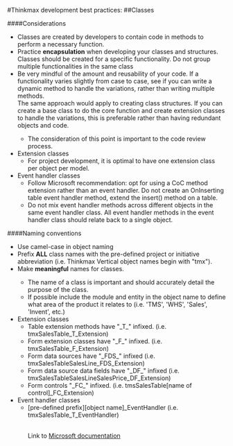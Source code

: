 #Thinkmax development best practices:
##Classes

####Considerations
<ul>
    <li>Classes are created by developers to contain code in methods to perform a necessary function.</li>
    <li>Practice <b>encapsulation</b> when developing your classes and structures.  Classes should be created for a specific functionality.  Do not group multiple functionalities in the same class</li>
    <li>Be very mindful of the amount and reusability of your code.  If a functionality varies slightly from case to case, see if you can write a dynamic method to handle the variations, rather than writing multiple methods.<br>The same approach would apply to creating class structures. If you can create a base class to do the core function and create extension classes to handle the variations, this is preferable rather than having redundant objects and code.</li>
    <ul>
        <li>The consideration of this point is important to the code review process.</li>    
    </ul>
    <li>Extension classes
        <ul>
            <li>For project development, it is optimal to have one extension class per object per model.</li>
        </ul>
    </li>
    <li>Event handler classes
        <ul>
            <li>Follow Microsoft recommendation: opt for using a CoC method extension rather than an event handler.  Do not create an OnInserting table event handler method, extend the insert() method on a table.</li>
            <li>Do not mix event  handler methods across different objects in the same event handler class. All event handler methods in the event handler class should relate back to a single object.</li>
        </ul>
    </li>
</ul>

####Naming conventions
<ul>
    <li>Use camel-case in object naming</li>
    <li>Prefix <b>ALL</b> class names with the pre-defined project or initiative abbreviation (i.e. Thinkmax Vertical object names begin with "tmx").</li>
    <li>Make <b>meaningful</b> names for classes.</li>
    <ul>
        <li>The name of a class is important and should accurately detail the purpose of the class.</li>
        <li>If possible include the module and entity in the object name to define what area of the product it relates to (i.e. 'TMS', 'WHS', 'Sales', 'Invent', etc.)</li>
    </ul>
    <li>Extension classes
        <ul>
            <li>Table extension methods have "_T_" infixed. (i.e. tmxSalesTable_T_Extension)</li>
            <li>Form extension classes have "_F_" infixed. (i.e. tmxSalesTable_F_Extension)</li>
            <li>Form data sources have "_FDS_" infixed (i.e. tmxSalesTableSalesLine_FDS_Extension)</li>
            <li>Form data source data fields have "_DF_" infixed (i.e. tmxSalesTableSalesLineSalesPrice_DF_Extension)</li>
            <li>Form controls "_FC_" infixed. (i.e. tmsSalesTable[name of control]_FC_Extension)</li>
        </ul>
    </li>
    <li>Event handler classes
        <ul>
            <li>[pre-defined prefix][object name]_EventHandler (i.e. tmxSalesTable_T_EventHandler)</li>
        <ul>
    </li>
</ul>

<br>
Link to <a href="https://learn.microsoft.com/en-us/dynamics365/fin-ops-core/dev-itpro/dev-ref/xpp-classes-methods">Microsoft documentation</a>